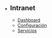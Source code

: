 - ## Intranet
    - [Dashboard](/{{route}}/{{version}}/IDashboard)
    - [Configuración](/{{route}}/{{version}}/IConfiguracion)
    - [Servicios](/{{route}}/{{version}}/IServicios)